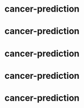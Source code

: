 # cancer-prediction
# cancer-prediction
# cancer-prediction
# cancer-prediction
# cancer-prediction
